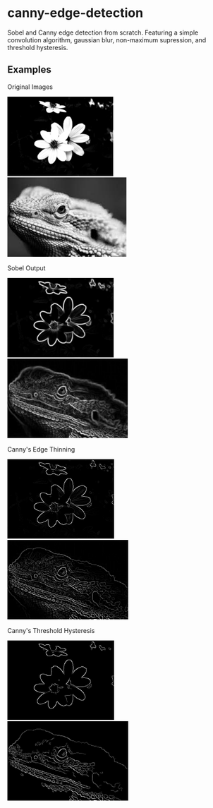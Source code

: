 # canny-edge-detection
Sobel and Canny edge detection from scratch. Featuring a simple convolution algorithm, gaussian blur, non-maximum supression, and threshold hysteresis.

## Examples

Original Images

<img src="images/flowers.jpeg" height="180" style="margin-right: 15px" />
<img src="images/bearded_dragon.jpg" height="180"/>

Sobel Output

<img src="images/flowers_sobel.png" height="180" style="margin-right: 15px" />
<img src="images/bearded_dragon_sobel.png" height="180" />

Canny's Edge Thinning

<img src="images/flowers_thin_edges.png" height="180" style="margin-right: 15px" />
<img src="images/bearded_dragon_thin_edges.png" height="180" />

Canny's Threshold Hysteresis

<img src="images/flowers_threshold.png" height="180" style="margin-right: 15px" />
<img src="images/bearded_dragon_threshold.png" height="180" />